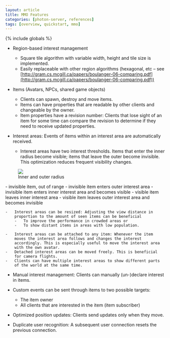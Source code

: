 ```yaml
---
layout: article
title: MMO Features
categories: [photon-server, references]
tags: [overview, quickstart, mmo]
---
```

{% include globals %}

-   Region-based interest management
    -   Square tile algorithm with variable width, height and tile size
        is implemented.
    -   Easily replaceable with other region algorithms (hexagonal, etc
        – see
        [http://gram.cs.mcgill.ca/papers/boulanger-06-comparing.pdf](http://gram.cs.mcgill.ca/papers/boulanger-06-comparing.pdf))

-   Items (Avatars, NPCs, shared game objects)
    -   Clients can spawn, destroy and move items.
    -   Items can have properties that are readable by other clients and
        changeable by the owner.
    -   Item properties have a revision number: Clients that lose sight
        of an item for some time can compare the revision to determine
        if they need to receive updated properties.

-   Interest areas: Events of items within an interest area are
    automatically received.
    -   Interest areas have two interest thresholds. Items that enter
        the inner radius become visible; items that leave the outer
        become invisible. This optimization reduces frequent visibility
        changes. 
     
<figure>
<img src="{{ IMG }}/mmo-feature1.png" />
<figcaption>Inner and outer radius</figcaption>
</figure>
    -   invisible item, out of range
        -   invisible item enters outer interest area
        -   invisible item enters inner interest area and becomes
            visible
        -   visible item leaves inner interest area
        -   visible item leaves outer interest area and becomes
            invisible

    -   Interest areas can be resized: Adjusting the view distance in
        proportion to the amount of seen items can be beneficial
        -   To improve the performance in crowded areas or
        -   To show distant items in areas with low population.

    -   Interest areas can be attached to any item: Whenever the item
        moves the interest area follows and changes the interest
        accordingly. This is especially useful to move the interest area
        with the own avatar.
    -   Detached interest areas can be moved freely. This is beneficial
        for camera flights.
    -   Clients can have multiple interest areas to show different parts
        of the world at the same time.

-   Manual interest management: Clients can manually (un-)declare
    interest in items.
-   Custom events can be sent through items to two possible targets:
    -   The item owner
    -   All clients that are interested in the item (item subscriber)

-   Optimized position updates: Clients send updates only when they
    move.
-   Duplicate user recognition: A subsequent user connection resets the
    previous connection. 

